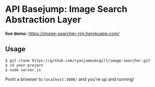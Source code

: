# API Basejump: Image Search Abstraction Layer

<strong>live demo:</strong> <a href="https://image-searcher-rjm.herokuapp.com/">https://image-searcher-rjm.herokuapp.com/</a>

## Usage

```bash
$ git clone https://github.com/ryanjamesmcgill/image-searcher.git
$ cd your-project
$ node server.js
```

Point a browser to `localhost:3000/` and you're up and running!
